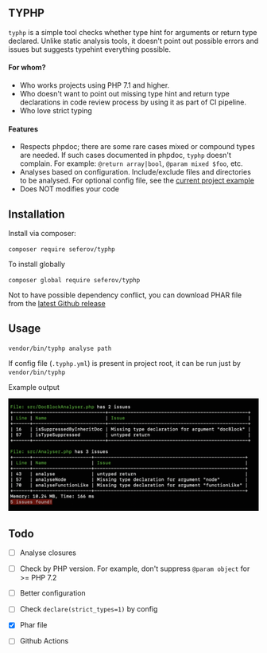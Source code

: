 ## TYPHP

`typhp` is a simple tool checks whether type hint for arguments or return type declared.
Unlike static analysis tools, it doesn't point out possible errors and issues
but suggests typehint everything possible.

#### For whom?
- Who works projects using PHP 7.1 and higher. 
- Who doesn't want to point out missing type hint and return type declarations in code review process
by using it as part of CI pipeline.
- Who love strict typing

#### Features

- Respects phpdoc; there are some rare cases mixed or compound types are needed.
If such cases documented in phpdoc, `typhp` doesn't complain. For example: `@return array|bool`, `@param mixed $foo`, etc.
- Analyses based on configuration. Include/exclude files and directories to be analysed.
For optional config file, see the [current project example](https://github.com/seferov/typhp/blob/master/.typhp.yml)
- Does NOT modifies your code

## Installation

Install via composer:

`
composer require seferov/typhp
`

To install globally

`
composer global require seferov/typhp
`

Not to have possible dependency conflict, you can download PHAR file from the [latest Github release](https://github.com/seferov/typhp/releases/latest)

## Usage

`
vendor/bin/typhp analyse path
`

If config file (`.typhp.yml`) is present in project root, it can be run
just by `vendor/bin/typhp`

Example output

<img src="example.png" />

## Todo

- [ ] Analyse closures

- [ ] Check by PHP version. For example, don't suppress `@param object` for >= PHP 7.2

- [ ] Better configuration
 
- [ ] Check `declare(strict_types=1)` by config

- [x] Phar file

- [ ] Github Actions
